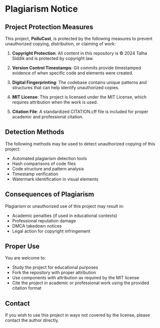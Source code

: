 # Plagiarism Notice

## Project Protection Measures

This project, **PolluCast**, is protected by the following measures to prevent unauthorized copying, distribution, or claiming of work:

1. **Copyright Protection**: All content in this repository is © 2024 Talha Siddik and is protected by copyright law.

2. **Version Control Timestamps**: Git commits provide timestamped evidence of when specific code and elements were created.

3. **Digital Fingerprinting**: The codebase contains unique patterns and structures that can help identify unauthorized copies.

4. **MIT License**: This project is licensed under the MIT License, which requires attribution when the work is used.

5. **Citation File**: A standardized CITATION.cff file is included for proper academic and professional citation.

## Detection Methods

The following methods may be used to detect unauthorized copying of this project:

- Automated plagiarism detection tools
- Hash comparisons of code files
- Code structure and pattern analysis
- Timestamp verification
- Watermark identification in visual elements

## Consequences of Plagiarism

Plagiarism or unauthorized use of this project may result in:

- Academic penalties (if used in educational contexts)
- Professional reputation damage
- DMCA takedown notices
- Legal action for copyright infringement

## Proper Use

You are welcome to:
- Study the project for educational purposes
- Fork the repository with proper attribution
- Use components with attribution as required by the MIT license
- Cite the project in academic or professional work using the provided citation format

## Contact

If you wish to use this project in ways not covered by the license, please contact the author directly.

